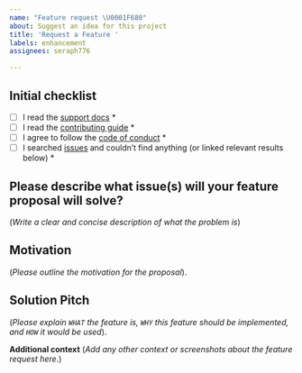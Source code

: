```yaml
---
name: "Feature request \U0001F680"
about: Suggest an idea for this project
title: 'Request a Feature '
labels: enhancement
assignees: seraph776

---
```


## Initial checklist
- [ ] I read the [support docs](https://github.com/seraph776/sql-injection-hacker-challenge/blob/main/SUPPORT.md) *
- [ ] I read the [contributing guide](https://github.com/seraph776/sql-injection-hacker-challenge/blob/main/CONTRIBUTING.md) *
- [ ] I agree to follow the [code of conduct](https://github.com/seraph776/sql-injection-hacker-challenge/blob/main/CODE-OF-CONDUCT.md) *
- [ ] I searched [issues](https://github.com/seraph776/sql-injection-hacker-challenge/issues) and couldn’t find anything (or linked relevant results below) *

## Please describe what issue(s) will your feature proposal will solve?
(_Write a clear and concise description of what the problem is_)

## Motivation   
(_Please outline the motivation for the proposal_).

## Solution Pitch 
(_Please explain `WHAT` the feature is,  `WHY` this feature should be implemented,  and `HOW` it would be used_).

**Additional context**
(_Add any other context or screenshots about the feature request here._)
